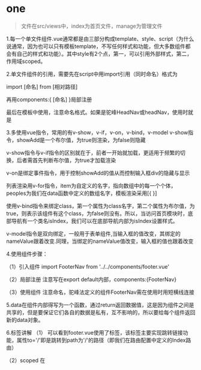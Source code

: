 # one

> 文件在src/views中，index为首页文件，manage为管理文件

1.每一个单文件组件.vue通常都是由三部分构成template、style、script（为什么说通常，因为也可以只有模板template，不写任何样式和功能，但大多数组件都会有自己的样式和功能）。其中style有2个点，第一，可以引用外部样式，第二，作用域scoped。

2.单文件组件的引用，需要先在script中用import引用（同时命名）格式为

import [命名] from [相对路径]

再用components:{ [命名] }局部注册

最后在模板中使用，注意命名格式。如果是驼峰HeadNav或headNav，使用时就是<head-nav>

3.多使用vue指令，常用的有v-show，v-if，v-on，v-bind，v-model
v-show指令，showAdd是一个布尔值，为true则渲染，为false则隐藏

v-show指令与v-if指令的区别就在于，前者一开始就加载，更适用于频繁的切换，后者需首先判断布尔值，为true才加载渲染

v-on是绑定事件指令，用于控制showAdd的值从而控制输入框div的隐藏与显示

列表渲染用v-for指令，item为自定义的名字，指向数组中的每一个个体，peoples为我们在data函数中定义的数组名字，模板渲染采用[{ }]

使用v-bind指令来绑定class，第一个属性为class名字，第二个属性为布尔值，为true，则表示该组件有这个class，为false则没有。所以，当访问首页模块时，底部导航有一个类名isIndex，我们可以在底部导航内部为isIndex设置样式。

v-model指令是双向绑定，一般用于表单组件,当输入框的值改变，其绑定的nameValue跟着改变.同理，当绑定的nameValue值改变，输入框的值也跟着改变

4.使用组件步骤：

（1）引入组件     import FooterNav from '../../components/footer.vue'

（2）局部注册     注意写在export default内部，components:{FooterNav}

（3）使用组件    <footer-nav></footer-nav> 注意命名，驼峰法定义的组件FooterNav需在使用时用短横线连接<footer-nav>

5.data在组件内部得写为一个函数，通过return返回数据值，这是因为组件之间是共享的，但是要保证它们各自的数据是私有，互不影响的，所以要给每个组件返回新的data对象。

6.标签讲解
（1）<router-link>
可以看到footer.vue使用了<router-link>标签，该标签主要实现跳转链接功能，属性to='/'即是跳转到path为'/'的路径（即我们在路由配置中定义的Index路由）

（2）scoped
在<style>标签上添加scoped，声明作用域，样式效果只在该页面内生效，不污染全局。

## Build Setup

``` bash
# install dependencies
npm install

# serve with hot reload at localhost:8080
npm run dev

# build for production with minification
npm run build

# build for production and view the bundle analyzer report
npm run build --report
```

For a detailed explanation on how things work, check out the [guide](http://vuejs-templates.github.io/webpack/) and [docs for vue-loader](http://vuejs.github.io/vue-loader).
